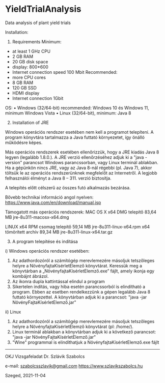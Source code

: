 # YieldTrialAnalysis
Data analysis of plant yield trials

Installation:

1. Requirements
Minimum: 
-	at least 1 GHz CPU
-	2 GB RAM
-	20 GB disk space
-	display: 800*600
-	Internet connection speed 100 Mbit
Recommended:
-	more CPU cores
-	8 GB RAM
-	120 GB SSD
-	HDMI display
-	Internet connection 1Gbit

OS:
•	Windows (32/64-bit) recommended: Windows 10 és Windows 11, minimum Windows Vista
•	Linux (32/64-bit), minimum: Java 8
	
2.	Installation of JRE

Windows operációs rendszer esetében nem kell a programot telepíteni.
A program könyvtára tartalmazza a Java futtató környezetet, így önálló működésre képes.

Más operációs rendszerek esetében ellenőrizzük, hogy a JRE kiadás Java 8 legyen (legalább 1.8.0.).
A JRE verzió ellenőrzéséhez adjuk ki a "java -version" parancsot Windows parancssorban, vagy Linux terminál ablakban.
Ha a gépünkön nincs JRE, vagy az Java 8-nál régebbi (pl. Java 7), akkor töltsük le az operációs rendszerünknek megfelelőt
az Internetről. A legjobb felhasználói élményt a Java 8 – 311. verzió biztosítja.

A telepítés előtt célszerű az összes futó alkalmazás bezárása.

Bővebb technikai információ angol nyelven: https://www.java.com/en/download/manual.jsp

Támogatott más operációs rendszerek:
MAC OS X
x64 DMG telepítő	83,64 MB	jre-8u311-macosx-x64.dmg


LINUX
x64 RPM csomag telepítő	59,14 MB	jre-8u311-linux-x64.rpm
x64 tömörített archív	89,34 MB	jre-8u311-linux-x64.tar.gz


3.	A program telepítése és indítása

i)	Windows operációs rendszer esetében:
1.	Az adathordozóról a számítógép merevlemezére másoljuk tetszőleges helyre a NövényfajtaKísérletElemző könyvtárat.
	Keressük meg a könyvtárban a „NövényfajtaKísérletElemző.exe” fájlt, amely ikonja egy kombájnt ábrázol.
2.	Az ikonra dupla kattintással elindul a program
3.	Sikertelen indítás, vagy hiba esetén parancssorból is elindítható a program.
	Ebben az esetben rendelkezzünk a gépen legalább Java 8 futtató környezettel.
	A könyvtárban adjuk ki a parancsot: "java -jar NövényFajtaKísérletElemző.jar"

ii)	Linux
1.	Az adathordozóról a számítógép merevlemezére másoljuk tetszőleges helyre a NövényfajtaKísérletElemző könyvtárat (pl: /home/).
2.	Linux terminál ablakban a könyvtárban adjuk ki a következő parancsot:
	"java -jar NövényFajtaKísérletElemző.jar"
3.	"Wine" programmal is elindíthatjuk a NövényfajtaKísérletElemző.exe fájlt

********************************************************************************************************

OKJ Vizsgafeladat
Dr. Szlávik Szabolcs

e-mail: szabolcsszlavik@gmail.com
https://www.szlavikszabolcs.hu

Szeged, 2021-11-04
